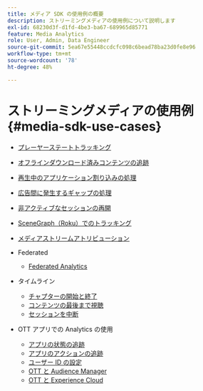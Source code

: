 ```yaml
---
title: メディア SDK の使用例の概要
description: ストリーミングメディアの使用例について説明します
exl-id: 68230d3f-d1fd-4be3-ba67-689965d85771
feature: Media Analytics
role: User, Admin, Data Engineer
source-git-commit: 5ea67e55448ccdcfc098c6bead78ba23d0fe8e96
workflow-type: tm+mt
source-wordcount: '78'
ht-degree: 48%

---
```


# ストリーミングメディアの使用例 {#media-sdk-use-cases}

* [プレーヤーステートトラッキング](/help/use-cases/player-state-tracking/player-state-overview.md)
* [オフラインダウンロード済みコンテンツの追跡](using/media-use-cases/track-downloaded-content.html)
* [再生中のアプリケーション割り込みの処理](/help/use-cases/cookbook/app-interrupts.md)
* [広告間に発生するギャップの処理](/help/use-cases/cookbook/fix-ad-play-ad.md)
* [非アクティブなセッションの再開](/help/use-cases/cookbook/resuming-inactive.md)
* [SceneGraph（Roku）でのトラッキング](/help/use-cases/cookbook/sdk-track-scenegraph.md)
* [メディアストリームアトリビューション](/help/use-cases/media-analytics-cookbook/media-dimensions.md)

* Federated
   * [Federated Analytics](/help/use-cases/federated-analytics.md)

* タイムライン
   * [チャプターの開始と終了](/help/use-cases/timelines/chapter-start-end.md)
   * [コンテンツの最後まで視聴](/help/use-cases/timelines/view-to-end-of-content.md)
   * [セッションを中断](/help/use-cases/timelines/user-abandons-session.md)

* OTT アプリでの Analytics の使用
   * [アプリの状態の追跡](/help/use-cases/analytics-with-ott/track-app-states.md)
   * [アプリのアクションの追跡](/help/use-cases/analytics-with-ott/track-app-actions.md)
   * [ユーザー ID の設定](/help/use-cases/analytics-with-ott/set-user-ids.md)
   * [OTT と Audience Manager ](/help/use-cases/analytics-with-ott/ott-am.md)
   * [OTT と Experience Cloud ](/help/use-cases/analytics-with-ott/ott-experience-cloud.md)

